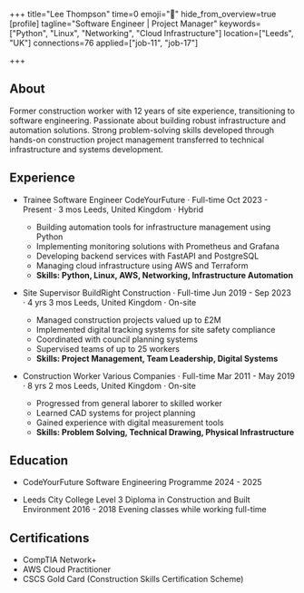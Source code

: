 +++
title="Lee Thompson"
time=0
emoji="👤"
hide_from_overview=true
[profile]
tagline="Software Engineer | Project Manager"
keywords=["Python", "Linux", "Networking", "Cloud Infrastructure"]
location=["Leeds", "UK"]
connections=76
applied=["job-11", "job-17"]
 
+++

## About

Former construction worker with 12 years of site experience, transitioning to software engineering. Passionate about building robust infrastructure and automation solutions. Strong problem-solving skills developed through hands-on construction project management transferred to technical infrastructure and systems development.

## Experience

- Trainee Software Engineer
  CodeYourFuture · Full-time
  Oct 2023 - Present · 3 mos
  Leeds, United Kingdom · Hybrid

  - Building automation tools for infrastructure management using Python
  - Implementing monitoring solutions with Prometheus and Grafana
  - Developing backend services with FastAPI and PostgreSQL
  - Managing cloud infrastructure using AWS and Terraform
  - **Skills: Python, Linux, AWS, Networking, Infrastructure Automation**

- Site Supervisor
  BuildRight Construction · Full-time
  Jun 2019 - Sep 2023 · 4 yrs 3 mos
  Leeds, United Kingdom · On-site

  - Managed construction projects valued up to £2M
  - Implemented digital tracking systems for site safety compliance
  - Coordinated with council planning systems
  - Supervised teams of up to 25 workers
  - **Skills: Project Management, Team Leadership, Digital Systems**

- Construction Worker
  Various Companies · Full-time
  Mar 2011 - May 2019 · 8 yrs 2 mos
  Leeds, United Kingdom · On-site
  - Progressed from general laborer to skilled worker
  - Learned CAD systems for project planning
  - Gained experience with digital measurement tools
  - **Skills: Problem Solving, Technical Drawing, Physical Infrastructure**

## Education

- CodeYourFuture
  Software Engineering Programme
  2024 - 2025

- Leeds City College
  Level 3 Diploma in Construction and Built Environment
  2016 - 2018
  Evening classes while working full-time

## Certifications

- CompTIA Network+
- AWS Cloud Practitioner
- CSCS Gold Card (Construction Skills Certification Scheme)

